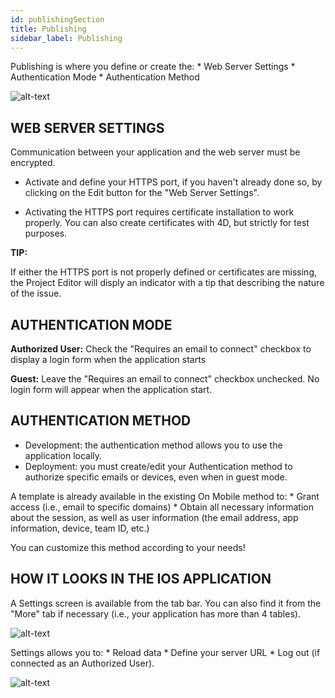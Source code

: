 ```yaml
---
id: publishingSection
title: Publishing
sidebar_label: Publishing
---
```

Publishing is where you define or create the: * Web Server Settings * Authentication Mode * Authentication Method

![alt-text](assets/4DforiOSOverview/Publishing-section-4D-for-iOS.png)

## WEB SERVER SETTINGS

Communication between your application and the web server must be encrypted.

* Activate and define your HTTPS port, if you haven't already done so, by clicking on the Edit button for the "Web Server Settings".

* Activating the HTTPS port requires certificate installation to work properly. You can also create certificates with 4D, but strictly for test purposes.

<div class = "tips">
<b>TIP:</b>

If either the HTTPS port is not properly defined or certificates are missing, the Project Editor will disply an indicator with a tip that describing the nature of the issue.
</div>

## AUTHENTICATION MODE

<b>Authorized User:</b> Check the "Requires an email to connect" checkbox to display a login form when the application starts

<b>Guest:</b> Leave the "Requires an email to connect" checkbox unchecked. No login form will appear when the application start.

## AUTHENTICATION METHOD

* Development: the authentication method allows you to use the application locally. 
* Deployment: you must create/edit your Authentication method to authorize specific emails or devices, even when in guest mode.

A template is already available in the existing On Mobile method to: * Grant access (i.e., email to specific domains) * Obtain all necessary information about the session, as well as user information (the email address, app information, device, team ID, etc.)

You can customize this method according to your needs!

## HOW IT LOOKS IN THE IOS APPLICATION

A Settings screen is available from the tab bar. You can also find it from the "More" tab if necessary (i.e., your application has more than 4 tables).

![alt-text](assets/4DforiOSOverview/Setting-screen-Publishing-section-4D-for-iOS.png)

Settings allows you to: * Reload data * Define your server URL * Log out (if connected as an Authorized User).

![alt-text](assets/4DforiOSOverview/Login-screen-Publishing-section-4D-for-iOS.png)